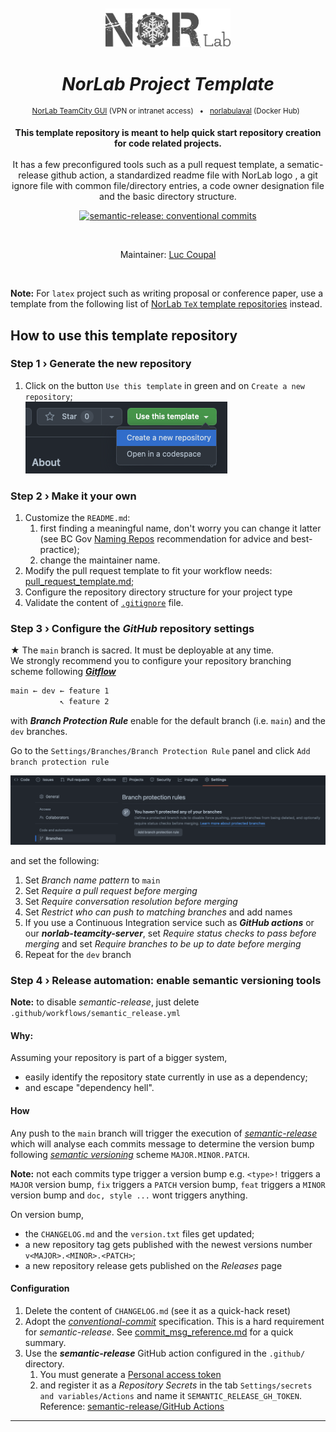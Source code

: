 <div align="center">
<br>
<br>
<a href="https://norlab.ulaval.ca">
<img src="visual/norlab_logo_acronym_dark.png" width="200">
</a>
<br>

# _NorLab Project Template_

</div>


[//]: # (<b>Project related link: </b> &nbsp; )

[//]: # (Project related link:)
<div align="center">
<p>
<sup>
<a href="https://http://132.203.26.125:8111">NorLab TeamCity GUI</a>
(VPN or intranet access) &nbsp; • &nbsp;  
<a href="https://hub.docker.com/repositories/norlabulaval">norlabulaval</a>
(Docker Hub) &nbsp;
</sup>
</p>  

**This template repository is meant to help quick start repository creation for code related projects.** 
<br>
<br>
It has a few preconfigured tools such as a pull request template, a sematic-release github action, a standardized readme file with NorLab logo , a git ignore file with common file/directory entries, a
code owner designation file and
the basic directory structure. 

[![semantic-release: conventional commits](https://img.shields.io/badge/semantic--release-conventional_commits-453032?logo=semantic-release)](https://github.com/semantic-release/semantic-release)

[//]: # (TODO: Un-comment the next line if your repository has run configuration enable on the norlab-teamcity-server)
[//]: # (<img src="https://img.shields.io/static/v1?label=powered by JetBrains TeamCity&message=CI/CD&color=green?style=plastic&logo=teamcity" />)

<br>

Maintainer: [Luc Coupal](https://redleader962.github.io)

</div>
<br>

**Note:** For `latex` project such as writing proposal or conference paper, use a template from the following list of [NorLab `TeX` template repositories](https://github.com/norlab-ulaval?q=template&type=all&language=tex&sort=) instead.  

## How to use this template repository

### Step 1 › Generate the new repository
1. Click on the button `Use this template` in green and on `Create a new repository`; 
    <br>
   ![img.png](visual/use_this_template_button.png)

### Step 2 › Make it your own

1. Customize the `README.md`:
   1. first finding a meaningful name, don't worry you can change it latter (see BC Gov [Naming Repos](https://github.com/bcgov/BC-Policy-Framework-For-GitHub/blob/master/BC-Gov-Org-HowTo/Naming-Repos.md) recommendation for advice and best-practice);
   2. change the maintainer name.
2. Modify the pull request template to fit your workflow needs: [pull_request_template.md](https://github.com/norlab-ulaval/template-norlab-project/tree/main/.github/pull_request_template.md);
3. Configure the repository directory structure for your project type
4. Validate the content of [`.gitignore`](https://github.com/norlab-ulaval/template-norlab-project/blob/1bd3db2f6c755bb273f7a23e49bae601123a7435/.gitignore) file.


[//]: # (&#40;ToDo&#41; Execute `repository_configuration_script.bash` and follow the instructions. You will be asked what kind of project your planning to undergo &#40;latex, ros, python, c++ ...&#41; and the component you wish to add to your repository.)

### Step 3 › Configure the _GitHub_ repository settings

[//]: # (&#40;ToDo&#41; Follow the `repository_configuration_checklist.md` steps.)

★ The `main` branch is sacred. It must be deployable at any time.  
 We strongly recommend you to configure your repository branching scheme following [**_Gitflow_**](https://www.atlassian.com/git/tutorials/comparing-workflows/gitflow-workflow)
 
 ```bash
 main ← dev ← feature 1
            ↖ feature 2
 ```
 with _**Branch Protection Rule**_ enable for the default branch (i.e. `main`) and the `dev` branches.

Go to the `Settings/Branches/Branch Protection Rule` panel and click `Add branch protection rule`

![branch_protection_rule_menu.png](visual/branch_protection_rule_menu.png)

and set the following:
1. Set _Branch name pattern_ to `main`
2. Set _Require a pull request before merging_
3. Set _Require conversation resolution before merging_
4. Set _Restrict who can push to matching branches_ and add names
5. If you use a Continuous Integration service such as _**GitHub actions**_ or our **_norlab-teamcity-server_**, set _Require status checks to pass before merging_ and set _Require branches to be up to date before merging_
6. Repeat for the `dev` branch
   


### Step 4 › Release automation: enable semantic versioning tools  
**Note:** to disable _semantic-release_, just delete `.github/workflows/semantic_release.yml`

#### Why:
Assuming your repository is part of a bigger system, 
- easily identify the repository state currently in use as a dependency;
- and escape "dependency hell". 

#### How
Any push to the `main` branch will trigger the execution of [_semantic-release_](https://semantic-release.gitbook.io) which will analyse each commits message to determine the version bump following [_semantic versioning_](https://semver.org) scheme `MAJOR.MINOR.PATCH`.

**Note:** not each commits type trigger a version bump e.g.
`<type>!` triggers a `MAJOR` version bump, 
`fix` triggers a `PATCH` version bump, 
`feat` triggers a `MINOR` version bump 
and `doc, style ...` wont triggers anything.

On version bump, 
- the `CHANGELOG.md` and the `version.txt` files get updated;
- a new repository tag gets published with the newest versions number `v<MAJOR>.<MINOR>.<PATCH>`;
- a new repository release gets published on the _Releases_ page 


#### Configuration
1. Delete the content of `CHANGELOG.md` (see it as a quick-hack reset)
2. Adopt the [_conventional-commit_](https://www.conventionalcommits.org/) specification. This is a hard requirement for _semantic-release_. See [commit_msg_reference.md](https://github.com/norlab-ulaval/template-norlab-project/tree/main/commit_msg_reference.md) for a quick summary.
3. Use the _**semantic-release**_ GitHub action configured in the `.github/` directory. 
   1. You must generate a [Personal access token](https://help.github.com/en/github/authenticating-to-github/creating-a-personal-access-token-for-the-command-line) 
   2. and register it as a _Repository Secrets_ in the tab `Settings/secrets and variables/Actions` and name it `SEMANTIC_RELEASE_GH_TOKEN`.  
     Reference: [semantic-release/GitHub Actions](https://semantic-release.gitbook.io/semantic-release/recipes/ci-configurations/github-actions)  
      

---
